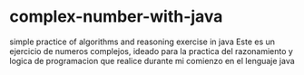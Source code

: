 # complex-number-with-java
simple practice of algorithms and reasoning exercise in java
Este es un ejercicio de numeros complejos, ideado para la practica del razonamiento
y logica de programacion que realice durante mi comienzo en el lenguaje java 
